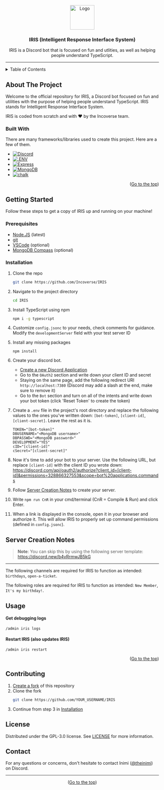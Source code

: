 <a name="readme-top"></a>
<!--
*** This is the readme for the IRIS bot.
*** Credit to https://github.com/ROBERTGUO19 for making this README!
-->



<!-- PROJECT LOGO -->
<br />
<div align="center">
  <a href="https://github.com/Incoverse/IRIS">
    <img src="https://i.imgur.com/fZa7QZ4.png" alt="Logo" width="80" height="80">
  </a>

  <h3 align="center">IRIS (Intelligent Response Interface System)</h3>

  <p align="center">
    IRIS is a Discord bot that is focused on fun and utlities, as well as helping people understand TypeScript.
    <br />
    <hr>
  </p>
</div>



<!-- TABLE OF CONTENTS -->
<details>
  <summary>Table of Contents</summary>
  <ol>
    <li>
      <a href="#about-the-project">About The Project</a>
      <ul>
        <li><a href="#built-with">Built With</a></li>
      </ul>
    </li>
    <li>
      <a href="#getting-started">Getting Started</a>
      <ul>
        <li><a href="#prerequisites">Prerequisites</a></li>
        <li><a href="#installation">Installation</a></li>
      </ul>
    </li>
    <li><a href="#server-creation-notes">Server Creation Notes</a></li>
    <li><a href="#usage">Usage</a></li>
    <li><a href="#contributing">Contributing</a></li>
    <li><a href="#license">License</a></li>
    <li><a href="#contact">Contact</a></li>
  </ol>
</details>



<!-- ABOUT THE PROJECT -->
## About The Project



Welcome to the official repository for IRIS, a Discord bot focused on fun and utilities with the purpose of helping people understand TypeScript. IRIS stands for Intelligent Response Interface System.

IRIS is coded from scratch and with :heart: by the Incoverse team. 



### Built With

There are many frameworks/libraries used to create this project. Here are a few of them.

* [![Discord][Discord.js]][Discord-url]
* [![.ENV][dotenv]][dotenv-url]
* [![Express][express]][express-url]
* [![MongoDB][MongoDB]][MongoDB-url]
* [![chalk][chalk]][chalk-url]


<p align="right">(<a href="#readme-top">Go to the top</a>)</p>



<!-- GETTING STARTED -->
## Getting Started

Follow these steps to get a copy of IRIS up and running on your machine!

### Prerequisites

* [Node.JS](https://nodejs.org/en) (latest) 
* [git](https://git-scm.com/book/en/v2/Getting-Started-Installing-Git)
* [VSCode](https://code.visualstudio.com/download) (optional)
* [MongoDB Compass](https://www.mongodb.com/try/download/compass) (optional)

### Installation

1. Clone the repo
   ```sh
   git clone https://github.com/Incoverse/IRIS
   ```
2. Navigate to the project directory
   ```sh
   cd IRIS
   ```
4. Install TypeScript using npm
   ```sh
   npm i -g typescript
   ```
5. Customize `config.jsonc` to your needs, check comments for guidance. Modify the `developmentServer` field with your test server ID
6. Install any missing packages
   ```
   npm install
   ```
   
7. Create your discord bot.
   * [Create a new Discord Application](https://discord.com/developers/applications)
   * Go to the `OAuth2` section and write down your client ID and secret
   * Staying on the same page, add the following redirect URI `http://localhost:7380` (Discord may add a slash at the end, make sure to remove it) 
   * Go to the `Bot` section and turn on all of the intents and write down your bot token (click 'Reset Token' to create the token)
8. Create a `.env` file in the project's root directory and replace the following values to the ones you've written down: `[bot-token]`, `[client-id]`, `[client-secret]`. Leave the rest as it is.
   ```
   TOKEN="[bot-token]"
   DBUSERNAME="<MongoDB username>"
   DBPASSWD="<MongoDB password>"
   DEVELOPMENT="YES"
   cID="[client-id]"
   cSecret="[client-secret]"
   ```   
9. Now it's time to add your bot to your server. Use the following URL, but replace `[client-id]` with the client ID you wrote down: https://discord.com/api/oauth2/authorize?client_id=[client-id]&permissions=328866327553&scope=bot%20applications.commands 
11. Follow <a href="#server-creation-notes">Server Creation Notes</a> to create your server.
12. Write `npm run CnR` in your cmd/terminal (CnR = Compile & Run) and click Enter.
13. When a link is displayed in the console, open it in your browser and authorize it. This will allow IRIS to properly set up command permissions (defined in `config.jsonc`).





<!-- Server Creation Notes -->
## Server Creation Notes

> **Note**: You can skip this by using the following server template: https://discord.new/b4vRrmwJB5kG 
---

The following channels are required for IRIS to function as intended: `birthdays`, `open-a-ticket`.

The following roles are required for IRIS to function as intended: `New Member`, `It's my birthday!`.




<!-- USAGE EXAMPLES -->
## Usage

#### Get debugging logs
   ```
   /admin iris logs
   ```
#### Restart IRIS (also updates IRIS)
   ```
   /admin iris restart
   ```

<p align="right">(<a href="#readme-top">Go to the top</a>)</p>



<!-- CONTRIBUTING -->
## Contributing

1. [Create a fork](https://docs.github.com/en/get-started/quickstart/fork-a-repo) of this repository
3. Clone the fork
   ```sh
   git clone https://github.com/YOUR_USERNAME/IRIS
   ```
4. Continue from step 3 in <a href="#installation">Installation</a>





<!-- LICENSE -->
## License

Distributed under the GPL-3.0 license. See [LICENSE](https://github.com/Incoverse/IRIS/blob/main/LICENSE) for more information.




<!-- CONTACT -->
## Contact

For any questions or concerns, don't hesitate to contact Inimi ([@theinimi](https://discord.inimicalpart.com)) on Discord.

<hr>

<p align="center">(<a href="#readme-top">Go to the top</a>)</p>


<!-- MARKDOWN LINKS & IMAGES -->
<!-- https://www.markdownguide.org/basic-syntax/#reference-style-links -->
[product-screenshot]: https://i.imgur.com/0Lp1rhn.png
[Discord.js]: https://img.shields.io/badge/-DiscordJS-5865F2?logo=Discord&logoColor=white
[Discord-url]: https://discord.js.org/
[dotenv]: https://img.shields.io/badge/-.ENV-ECD53F?logo=.env&logoColor=white
[dotenv-url]: https://www.dotenv.org/
[express]: https://img.shields.io/badge/-Express-000000?logo=Express&logoColor=white
[express-url]: https://expressjs.com/
[MongoDB]: https://img.shields.io/badge/-MongoDB-47A248?logo=MongoDB&logoColor=white
[MongoDB-url]: https://www.mongodb.com/
[chalk]: https://img.shields.io/badge/-chalk-CB3837?logo=npm&logoColor=white
[chalk-url]: https://www.npmjs.com/package/chalk
